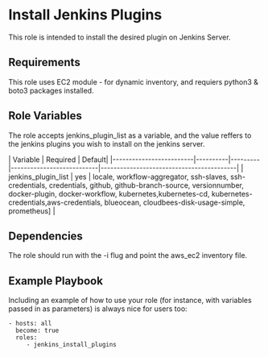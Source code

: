 Install Jenkins Plugins
=========

This role is intended to install the desired plugin on Jenkins Server. 

Requirements
------------

This role uses EC2 module - for dynamic inventory, and requiers python3 & boto3 packages installed.

Role Variables
--------------

The role accepts jenkins_plugin_list as a variable, and the value reffers to the jenkins plugins you wish to install on the jenkins server.

| Variable                | Required | Default|
|-------------------------|----------|---------|---------------------------|------------------------------------------|
| jenkins_plugin_list                     | yes       | locale, workflow-aggregator, ssh-slaves, ssh-credentials, credentials, github, github-branch-source, versionnumber, docker-plugin, docker-workflow, kubernetes,kubernetes-cd, kubernetes-credentials,aws-credentials, blueocean, cloudbees-disk-usage-simple, prometheus]   |

Dependencies
------------

The role should run with the -i flug and point the aws_ec2 inventory file. 

Example Playbook
----------------

Including an example of how to use your role (for instance, with variables passed in as parameters) is always nice for users too:

    - hosts: all
      become: true
      roles:
         - jenkins_install_plugins